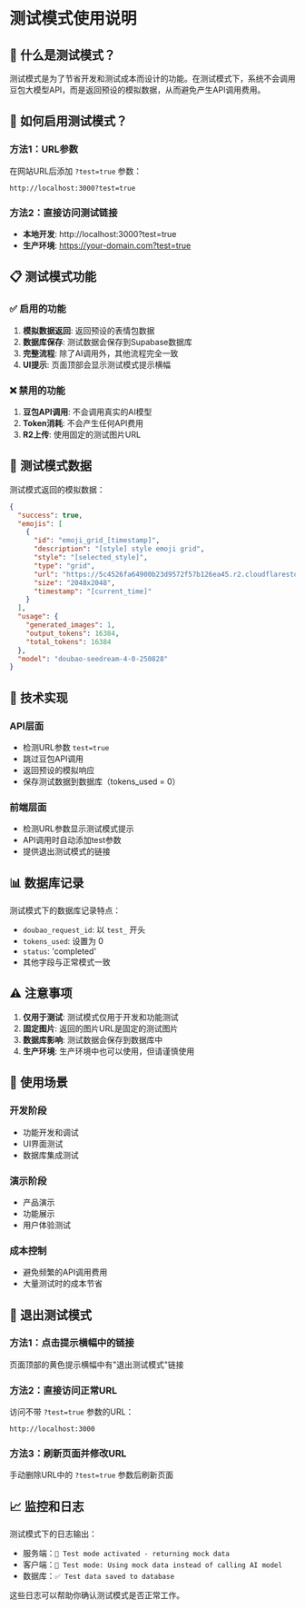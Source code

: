 # 测试模式使用说明

## 🧪 什么是测试模式？

测试模式是为了节省开发和测试成本而设计的功能。在测试模式下，系统不会调用豆包大模型API，而是返回预设的模拟数据，从而避免产生API调用费用。

## 🚀 如何启用测试模式？

### 方法1：URL参数
在网站URL后添加 `?test=true` 参数：

```
http://localhost:3000?test=true
```

### 方法2：直接访问测试链接
- **本地开发**: http://localhost:3000?test=true
- **生产环境**: https://your-domain.com?test=true

## 📋 测试模式功能

### ✅ 启用的功能
1. **模拟数据返回**: 返回预设的表情包数据
2. **数据库保存**: 测试数据会保存到Supabase数据库
3. **完整流程**: 除了AI调用外，其他流程完全一致
4. **UI提示**: 页面顶部会显示测试模式提示横幅

### ❌ 禁用的功能
1. **豆包API调用**: 不会调用真实的AI模型
2. **Token消耗**: 不会产生任何API费用
3. **R2上传**: 使用固定的测试图片URL

## 🎯 测试模式数据

测试模式返回的模拟数据：

```json
{
  "success": true,
  "emojis": [
    {
      "id": "emoji_grid_[timestamp]",
      "description": "[style] style emoji grid",
      "style": "[selected_style]",
      "type": "grid",
      "url": "https://5c4526fa64900b23d9572f57b126ea45.r2.cloudflarestorage.com/emoji-packs/emoji_pack_cute_1758082762296.jpeg",
      "size": "2048x2048",
      "timestamp": "[current_time]"
    }
  ],
  "usage": {
    "generated_images": 1,
    "output_tokens": 16384,
    "total_tokens": 16384
  },
  "model": "doubao-seedream-4-0-250828"
}
```

## 🔧 技术实现

### API层面
- 检测URL参数 `test=true`
- 跳过豆包API调用
- 返回预设的模拟响应
- 保存测试数据到数据库（tokens_used = 0）

### 前端层面
- 检测URL参数显示测试模式提示
- API调用时自动添加test参数
- 提供退出测试模式的链接

## 📊 数据库记录

测试模式下的数据库记录特点：
- `doubao_request_id`: 以 `test_` 开头
- `tokens_used`: 设置为 0
- `status`: 'completed'
- 其他字段与正常模式一致

## ⚠️ 注意事项

1. **仅用于测试**: 测试模式仅用于开发和功能测试
2. **固定图片**: 返回的图片URL是固定的测试图片
3. **数据库影响**: 测试数据会保存到数据库中
4. **生产环境**: 生产环境中也可以使用，但请谨慎使用

## 🎨 使用场景

### 开发阶段
- 功能开发和调试
- UI界面测试
- 数据库集成测试

### 演示阶段
- 产品演示
- 功能展示
- 用户体验测试

### 成本控制
- 避免频繁的API调用费用
- 大量测试时的成本节省

## 🔄 退出测试模式

### 方法1：点击提示横幅中的链接
页面顶部的黄色提示横幅中有"退出测试模式"链接

### 方法2：直接访问正常URL
访问不带 `?test=true` 参数的URL：
```
http://localhost:3000
```

### 方法3：刷新页面并修改URL
手动删除URL中的 `?test=true` 参数后刷新页面

## 📈 监控和日志

测试模式下的日志输出：
- 服务端：`🧪 Test mode activated - returning mock data`
- 客户端：`🧪 Test mode: Using mock data instead of calling AI model`
- 数据库：`✅ Test data saved to database`

这些日志可以帮助你确认测试模式是否正常工作。